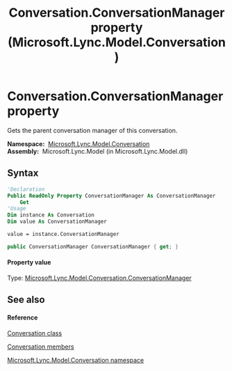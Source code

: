 ﻿---
title: Conversation.ConversationManager property  (Microsoft.Lync.Model.Conversation)
TOCTitle: 'ConversationManager property '
ms:assetid: P:Microsoft.Lync.Model.Conversation.Conversation.ConversationManager_DI_3_UC_OCS14MrefLyncWPF
ms:mtpsurl: https://msdn.microsoft.com/en-us/library/microsoft.lync.model.conversation.conversation.conversationmanager_di_3_uc_ocs14mreflyncwpf(v=office.15)
ms:contentKeyID: 48595799
ms.date: 07/28/2014
mtps_version: v=office.15
f1_keywords:
- Microsoft.Lync.Model.Conversation.Conversation.ConversationManager
dev_langs:
- CSharp
- JScript
- VB
- other
---

# Conversation.ConversationManager property

Gets the parent conversation manager of this conversation.

**Namespace:**  [Microsoft.Lync.Model.Conversation](microsoft-lync-model-conversation-namespace_2.md)  
**Assembly:**  Microsoft.Lync.Model (in Microsoft.Lync.Model.dll)

## Syntax

``` vb
'Declaration
Public ReadOnly Property ConversationManager As ConversationManager
    Get
'Usage
Dim instance As Conversation
Dim value As ConversationManager

value = instance.ConversationManager
```

``` csharp
public ConversationManager ConversationManager { get; }
```

#### Property value

Type: [Microsoft.Lync.Model.Conversation.ConversationManager](conversationmanager-class-microsoft-lync-model-conversation_2.md)  

## See also

#### Reference

[Conversation class](conversation-class-microsoft-lync-model-conversation_2.md)

[Conversation members](conversation-members-microsoft-lync-model-conversation_2.md)

[Microsoft.Lync.Model.Conversation namespace](microsoft-lync-model-conversation-namespace_2.md)

